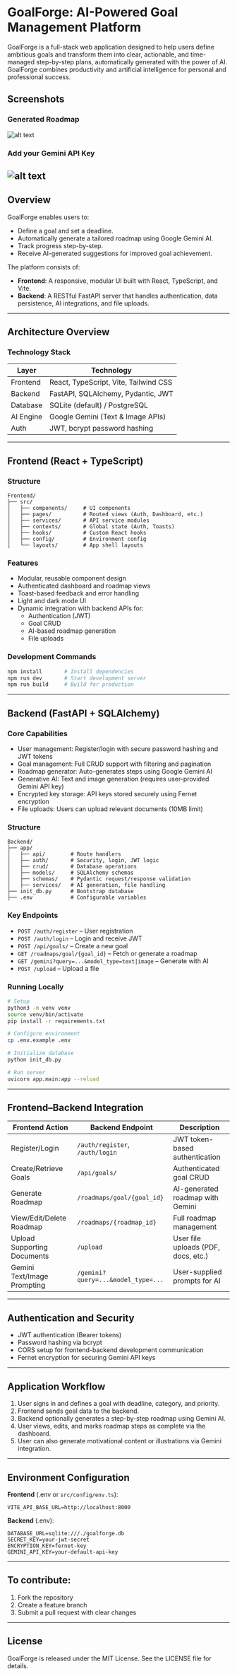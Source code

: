 # GoalForge: AI-Powered Goal Management Platform

GoalForge is a full-stack web application designed to help users define ambitious goals and transform them into clear, actionable, and time-managed step-by-step plans, automatically generated with the power of AI. GoalForge combines productivity and artificial intelligence for personal and professional success.

## Screenshots

### Generated Roadmap
![alt text](roadmap.png)

### Add your Gemini API Key
![alt text](geminiapi.png)
---

## Overview

GoalForge enables users to:

- Define a goal and set a deadline.
- Automatically generate a tailored roadmap using Google Gemini AI.
- Track progress step-by-step.
- Receive AI-generated suggestions for improved goal achievement.

The platform consists of:

- **Frontend**: A responsive, modular UI built with React, TypeScript, and Vite.
- **Backend**: A RESTful FastAPI server that handles authentication, data persistence, AI integrations, and file uploads.

---

## Architecture Overview

### Technology Stack

| Layer     | Technology                            |
| --------- | ------------------------------------- |
| Frontend  | React, TypeScript, Vite, Tailwind CSS |
| Backend   | FastAPI, SQLAlchemy, Pydantic, JWT    |
| Database  | SQLite (default) / PostgreSQL         |
| AI Engine | Google Gemini (Text & Image APIs)     |
| Auth      | JWT, bcrypt password hashing          |

---

## Frontend (React + TypeScript)

### Structure

```
Frontend/
├── src/
│   ├── components/     # UI components
│   ├── pages/          # Routed views (Auth, Dashboard, etc.)
│   ├── services/       # API service modules
│   ├── contexts/       # Global state (Auth, Toasts)
│   ├── hooks/          # Custom React hooks
│   ├── config/         # Environment config
│   └── layouts/        # App shell layouts
```

### Features

- Modular, reusable component design
- Authenticated dashboard and roadmap views
- Toast-based feedback and error handling
- Light and dark mode UI
- Dynamic integration with backend APIs for:
  - Authentication (JWT)
  - Goal CRUD
  - AI-based roadmap generation
  - File uploads

### Development Commands

```bash
npm install       # Install dependencies
npm run dev       # Start development server
npm run build     # Build for production
```

---

## Backend (FastAPI + SQLAlchemy)

### Core Capabilities

- User management: Register/login with secure password hashing and JWT tokens
- Goal management: Full CRUD support with filtering and pagination
- Roadmap generator: Auto-generates steps using Google Gemini AI
- Generative AI: Text and image generation (requires user-provided Gemini API key)
- Encrypted key storage: API keys stored securely using Fernet encryption
- File uploads: Users can upload relevant documents (10MB limit)

### Structure

```
Backend/
├── app/
│   ├── api/        # Route handlers
│   ├── auth/       # Security, login, JWT logic
│   ├── crud/       # Database operations
│   ├── models/     # SQLAlchemy schemas
│   ├── schemas/    # Pydantic request/response validation
│   ├── services/   # AI generation, file handling
├── init_db.py      # Bootstrap database
├── .env            # Configurable variables
```

### Key Endpoints

- `POST /auth/register` – User registration
- `POST /auth/login` – Login and receive JWT
- `POST /api/goals/` – Create a new goal
- `GET /roadmaps/goal/{goal_id}` – Fetch or generate a roadmap
- `GET /gemini?query=...&model_type=text|image` – Generate with AI
- `POST /upload` – Upload a file

### Running Locally

```bash
# Setup
python3 -m venv venv
source venv/bin/activate
pip install -r requirements.txt

# Configure environment
cp .env.example .env

# Initialize database
python init_db.py

# Run server
uvicorn app.main:app --reload
```

---

## Frontend–Backend Integration

| Frontend Action             | Backend Endpoint                   | Description                         |
| --------------------------- | ---------------------------------- | ----------------------------------- |
| Register/Login              | `/auth/register`, `/auth/login`    | JWT token-based authentication      |
| Create/Retrieve Goals       | `/api/goals/`                      | Authenticated goal CRUD             |
| Generate Roadmap            | `/roadmaps/goal/{goal_id}`         | AI-generated roadmap with Gemini    |
| View/Edit/Delete Roadmap    | `/roadmaps/{roadmap_id}`           | Full roadmap management             |
| Upload Supporting Documents | `/upload`                          | User file uploads (PDF, docs, etc.) |
| Gemini Text/Image Prompting | `/gemini?query=...&model_type=...` | User-supplied prompts for AI        |

---

## Authentication and Security

- JWT authentication (Bearer tokens)
- Password hashing via bcrypt
- CORS setup for frontend-backend development communication
- Fernet encryption for securing Gemini API keys

---

## Application Workflow

1. User signs in and defines a goal with deadline, category, and priority.
2. Frontend sends goal data to the backend.
3. Backend optionally generates a step-by-step roadmap using Gemini AI.
4. User views, edits, and marks roadmap steps as complete via the dashboard.
5. User can also generate motivational content or illustrations via Gemini integration.

---

## Environment Configuration

**Frontend** (.env or `src/config/env.ts`):

```env
VITE_API_BASE_URL=http://localhost:8000
```

**Backend** (.env):

```env
DATABASE_URL=sqlite:///./goalforge.db
SECRET_KEY=your-jwt-secret
ENCRYPTION_KEY=fernet-key
GEMINI_API_KEY=your-default-api-key
```
--- 

## To contribute:

1. Fork the repository
2. Create a feature branch
3. Submit a pull request with clear changes

---

## License

GoalForge is released under the MIT License. See the LICENSE file for details.

